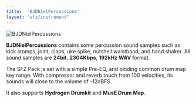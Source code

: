 ```yaml
---
title:  "BJDNielPercussions"
layout: "sfz/instrument"
---
```


![BJDNielPercussions](https://yggdrasil-studio.github.io/BJDNielSounds/images/BJDNielPercussions.png)

**BJDNielPercussions** contains some percussion sound samples such as kick stomps, joint, claps, uke spike, nutshell waistband, and hand shaker. All sound samples are **24bit**, **2304Kbps**, **192kHz WAV** format.

The SFZ Pack is set with a simple Pre-EQ, and binding common drum map key range. With compressor and reverb touch from 100 velocities, its sounds will close to the volume of -12dBFS.

It also supports **Hydrogen Drumkit** and **MusE Drum Map**.

